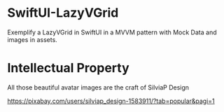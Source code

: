 # SwiftUI-LazyVGrid
Exemplify a LazyVGrid in SwiftUI in a MVVM pattern with Mock Data and images in assets.

# Intellectual Property
All those beautiful avatar images are the craft of SilviaP Design

https://pixabay.com/users/silviap_design-1583911/?tab=popular&pagi=1
